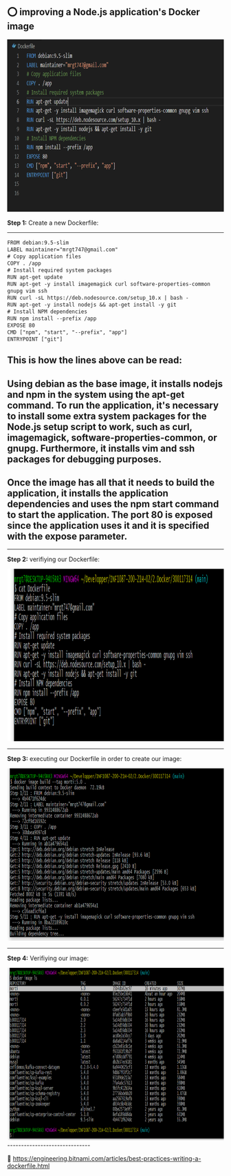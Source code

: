 ## :o: improving a Node.js application's Docker image

<img src=images/4.PNG  alt="alt text" width="750" height="400">


**Step 1:** Create a new Dockerfile: 

------------------------------
```
FROM debian:9.5-slim
LABEL maintainer="mrgt747@gmail.com"
# Copy application files
COPY . /app
# Install required system packages
RUN apt-get update
RUN apt-get -y install imagemagick curl software-properties-common gnupg vim ssh
RUN curl -sL https://deb.nodesource.com/setup_10.x | bash -
RUN apt-get -y install nodejs && apt-get install -y git
# Install NPM dependencies
RUN npm install --prefix /app
EXPOSE 80
CMD ["npm", "start", "--prefix", "app"]
ENTRYPOINT ["git"]

```

## This is how the lines above can be read:

## Using debian as the base image, it installs nodejs and npm in the system using the apt-get command. To run the application, it's necessary to install some extra system packages for the Node.js setup script to work, such as curl, imagemagick, software-properties-common, or gnupg. Furthermore, it installs vim and ssh packages for debugging purposes.

## Once the image has all that it needs to build the application, it installs the application dependencies and uses the npm start command to start the application. The port 80 is exposed since the application uses it and it is specified with the expose parameter. 
------------------------------


**Step 2:** verifiying our Dockerfile:


<img src=images/1.PNG  alt="alt text" width="750" height="400">

------------------------------

**Step 3:** executing our Dockerfile in order to create our image: 


<img src=images/2.PNG  alt="alt text" width="750" height="400">


------------------------------

**Step 4:** Verifiying our image:


<img src=images/3.PNG  alt="alt text" width="750" height="400">
------------------------------

:link: https://engineering.bitnami.com/articles/best-practices-writing-a-dockerfile.html

